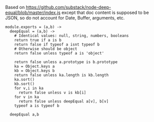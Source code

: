 Based on https://github.com/substack/node-deep-equal/blob/master/index.js
except that
doc content is supposed to be JSON, so do not account for
Date, Buffer, arguments, etc.

    module.exports = (a,b) ->
      deepEqual = (a,b) ->
        # Identical values: null, string, numbers, booleans
        return true if a is b
        return false if typeof a isnt typeof b
        # Otherwise should be object
        return false unless typeof a is 'object'

        return false unless a.prototype is b.prototype
        ka = Object.keys a
        kb = Object.keys b
        return false unless ka.length is kb.length
        ka.sort()
        kb.sort()
        for v,i in ka
          return false unless v is kb[i]
        for v in ka
          return false unless deepEqual a[v], b[v]
        typeof a is typeof b

      deepEqual a,b
